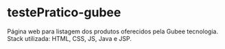 # testePratico-gubee
Página web para listagem dos produtos oferecidos pela Gubee tecnologia.
Stack utilizada: HTML, CSS, JS, Java e JSP.
